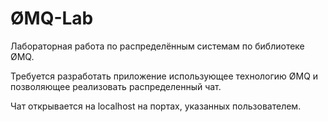 # ØMQ-Lab
Лабораторная работа по распределённым системам по библиотеке ØMQ.

Требуется разработать приложение использующее технологию ØMQ и позволяющее реализовать распределенный чат.

Чат открывается на localhost на портах, указанных пользователем.
